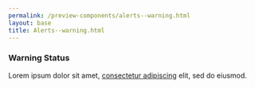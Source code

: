 ```yaml
--- 
permalink: /preview-components/alerts--warning.html
layout: base 
title: Alerts--warning.html
---
```







<div class="alert alert-warning" >
  <div class="alert-body"><h3 class="alert-heading">Warning Status</h3><p class="alert-text">Lorem ipsum dolor sit amet, <a href="javascript:void(0);">consectetur adipiscing</a> elit, sed do eiusmod.</p>
  </div>
</div>




